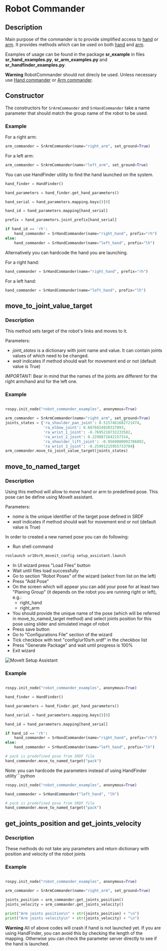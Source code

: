 # Robot Commander

## Description

Main purpose of the commander is to provide simplified access to [hand](HandCommander.md) or [arm](ArmCommander.md).
It provides methods which can be used on both [hand](HandCommander.md) and [arm](ArmCommander.md).

Examples of usage can be found in the package **sr_example** in files **sr_hand_examples.py**, **sr_arm_examples.py** and **sr_handfinder_examples.py**.

**Warning** RobotCommander should not direcly be used. Unless necessary use [Hand commander](HandCommander.md) or [Arm commander](ArmCommander.md).
## Constructor

The constructors for `SrArmCommander` and `SrHandCommander` take a name parameter that should match the group name of the robot to be used.

### Example

For a right arm:

```python
arm_commander = SrArmCommander(name="right_arm", set_ground=True)
```

For a left arm:

```python
arm_commander = SrArmCommander(name="left_arm", set_ground=True)
```
You can use HandFinder utility to find the hand launched on the system.

```python
hand_finder = HandFinder()

hand_parameters = hand_finder.get_hand_parameters()

hand_serial = hand_parameters.mapping.keys()[0]

hand_id = hand_parameters.mapping[hand_serial]

prefix = hand_parameters.joint_prefix[hand_serial]

if hand_id == 'rh':
    hand_commander = SrHandCommander(name="right_hand", prefix="rh")
else:
    hand_commander = SrHandCommander(name="left_hand", prefix="lh")
```
Alternatively you can hardcode the hand you are launching.

For a right hand:

```python
hand_commander = SrHandCommander(name="right_hand", prefix="rh")
```

For a left hand:

```python
hand_commander = SrHandCommander(name="left_hand", prefix="lh")
```

## move_to_joint_value_target

### Description

This method sets target of the robot's links and moves to it.

Parameters:

   * *joint_states* is a dictionary with joint name and value. It can contain joints values of which need to be changed.
   * *wait* indicates if method should wait for movement end or not (default value is True)

*IMPORTANT:* Bear in mind that the names of the joints are different for the right arm/hand and for the left one.

### Example

```python

rospy.init_node("robot_commander_examples", anonymous=True)

arm_commander = SrArmCommander(name="right_arm", set_ground=True)
joints_states = {'ra_shoulder_pan_joint': 0.5157461682721474,
                 'ra_elbow_joint': 0.6876824920327893,
                 'ra_wrist_1_joint': -0.7695210732233582,
                 'ra_wrist_2_joint': 0.2298871642157314,
                 'ra_shoulder_lift_joint': -0.9569080092786892,
                 'ra_wrist_3_joint': -0.25991215955733704}
arm_commander.move_to_joint_value_target(joints_states)
```

## move_to_named_target

### Description

Using this method will allow to move hand or arm to predefined pose. This pose can be define using MoveIt assistant.

Parameters:

   * *name* is the unique identifier of the target pose defined in SRDF
   * *wait* indicates if method should wait for movement end or not (default value is True)

In order to created a new named pose you can do following:

* Run shell command
```bash
roslaunch ur10srh_moveit_config setup_assistant.launch
```
* In UI wizard press "Load Files" button
* Wait until files load successfully
* Go to section "Robot Poses" of the wizard (select from list on the left)
* Press "Add Pose"
* On the screen which will appear you can add your pose for at least two "Planing Group" (it depends on the robot you are running right or left), e.g.:
  * right_hand
  * right_arm
* You should provide the unique name of the pose (which will be referred in move_to_named_target method) and select joints position for this pose using slider and simulated image of robot
* Press save button
* Go to "Configurations File" section of the wizard
* Tick checkbox with text "config/ur10srh.srdf" in the checkbox list
* Press "Generate Package" and wait until progress is 100%
* Exit wizard

![MoveIt Setup Assistant](/sr_robot_commander/doc/tutorial/images/moveit_setup_assistant.gif)


### Example

```python

rospy.init_node("robot_commander_examples", anonymous=True)

hand_finder = HandFinder()

hand_parameters = hand_finder.get_hand_parameters()

hand_serial = hand_parameters.mapping.keys()[0]

hand_id = hand_parameters.mapping[hand_serial]

if hand_id == 'rh':
    hand_commander = SrHandCommander(name="right_hand", prefix="rh")
else:
    hand_commander = SrHandCommander(name="left_hand", prefix="lh")

# pack is predefined pose from SRDF file
hand_commander.move_to_named_target("pack")
```
Note: you can hardcode the parameters instead of using HandFinder utility```python
```python
rospy.init_node("robot_commander_examples", anonymous=True)

hand_commander = SrHandCommander("left_hand", "lh")

# pack is predefined pose from SRDF file
hand_commander.move_to_named_target("pack")
``` 

## get_joints_position and get_joints_velocity

### Description

These methods do not take any parameters and return dictionary with position and velocity of the robot joints

### Example

```python

rospy.init_node("robot_commander_examples", anonymous=True)

arm_commander = SrArmCommander(name="right_arm", set_ground=True)

joints_position = arm_commander.get_joints_position()
joints_velocity = arm_commander.get_joints_velocity()

print("Arm joints position\n" + str(joints_position) + "\n")
print("Arm joints velocity\n" + str(joints_velocity) + "\n")


```
**Warning** All of above codes will crash if hand is not launched yet. If you are using HandFinder, you can avoid this by checking the length of the mapping. Otherwise you can check the parameter server directly to see if the hand is launched.

